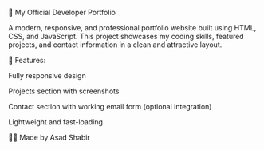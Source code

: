 🎯 My Official Developer Portfolio

A modern, responsive, and professional portfolio website built using HTML, CSS, and JavaScript. This project showcases my coding skills, featured projects, and contact information in a clean and attractive layout.

💼 Features:

Fully responsive design

Projects section with screenshots

Contact section with working email form (optional integration)

Lightweight and fast-loading

👨‍💻 Made by Asad Shabir